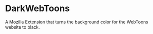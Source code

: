 # DarkWebToons
A Mozilla Extension that turns the background color for the WebToons website to black.
